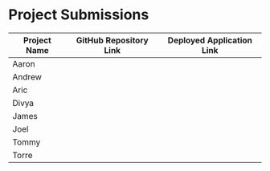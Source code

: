 # Project Submissions

| Project Name | GitHub Repository Link | Deployed Application Link |
|--------------|------------------------|---------------------------|
| Aaron        |                        |                           |
| Andrew       |                        |                           |
| Aric         |                        |                           |
| Divya        |                        |                           |
| James        |                        |                           |
| Joel         |                        |                           |
| Tommy        |                        |                           |
| Torre        |                        |                           |
